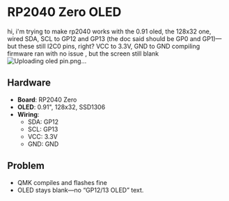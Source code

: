 # RP2040 Zero OLED 
hi, i'm trying to make rp2040 works with the 0.91 oled, the 128x32 one, 
wired SDA, SCL to GP12 and GP13 (the doc said should be GP0 and GP1)—but these still I2C0 pins, right?
VCC to 3.3V, GND to GND
compiling firmware ran with no issue , but the screen still blank
![Uploading oled pin.png…]()

## Hardware
- **Board**: RP2040 Zero
- **OLED**: 0.91", 128x32, SSD1306
- **Wiring**:
  - SDA: GP12
  - SCL: GP13
  - VCC: 3.3V
  - GND: GND

## Problem
- QMK compiles and flashes fine 
- OLED stays blank—no “GP12/13 OLED” text.
